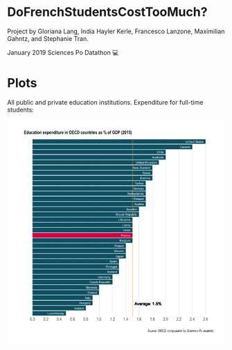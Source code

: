 # DoFrenchStudentsCostTooMuch?

Project by Gloriana Lang, India Hayler Kerle, Francesco Lanzone, Maximilian Gahntz, and Stephanie Tran. 

January 2019 Sciences Po Datathon 💻

# Plots
All public and private education institutions. Expenditure for full-time students:

![Plot](https://github.com/transteph/DoFrenchStudentsCostTooMuch/blob/master/Rplot02.png?raw=true "Education expenditure in OECD countries as % of GDP (2015)")

